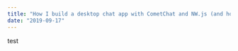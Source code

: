 ```yaml
---
title: "How I build a desktop chat app with CometChat and NW.js (and how you can too)"
date: "2019-09-17"
---
```

test
